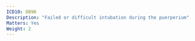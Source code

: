 ```yaml
---
ICD10: O896
Description: "Failed or difficult intubation during the puerperium"
Matters: Yes
Weight: 2
---
```



